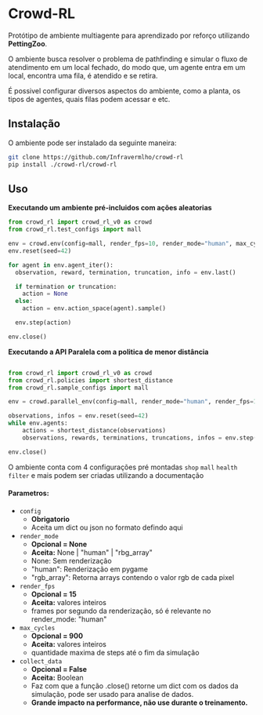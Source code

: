 # Crowd-RL
Protótipo de ambiente multiagente para aprendizado por reforço utilizando **PettingZoo**.

O ambiente busca resolver o problema de pathfinding e simular o fluxo de atendimento em um local fechado, do modo que, um agente entra em um local, encontra uma fila, é atendido e se retira.

É possivel configurar diversos aspectos do ambiente, como a planta, os tipos de agentes, quais filas podem acessar e etc.


## Instalação
O ambiente pode ser instalado da seguinte maneira:
```bash
git clone https://github.com/Infravermlho/crowd-rl
pip install ./crowd-rl/crowd-rl
```
## Uso
**Executando um ambiente pré-incluidos com ações aleatorias**
```python
from crowd_rl import crowd_rl_v0 as crowd
from crowd_rl.test_configs import mall

env = crowd.env(config=mall, render_fps=10, render_mode="human", max_cycles=900)
env.reset(seed=42)

for agent in env.agent_iter():
  observation, reward, termination, truncation, info = env.last()

  if termination or truncation:
    action = None
  else:
    action = env.action_space(agent).sample()

  env.step(action)

env.close()
```
**Executando a API Paralela com a politica de menor distância**
```python

from crowd_rl import crowd_rl_v0 as crowd
from crowd_rl.policies import shortest_distance
from crowd_rl.sample_configs import mall

env = crowd.parallel_env(config=mall, render_mode="human", render_fps=12)

observations, infos = env.reset(seed=42)
while env.agents:
    actions = shortest_distance(observations)
    observations, rewards, terminations, truncations, infos = env.step(actions)

env.close()
```
O ambiente conta com 4 configurações pré montadas `shop` `mall` `health` `filter` e mais podem ser criadas utilizando a documentação

#### Parametros:
- `config`
  - **Obrigatorio**
  - Aceita um dict ou json no formato defindo aqui
- `render_mode`
  - **Opcional = None** 
  - **Aceita:** None | "human" | "rbg_array"
  - None: Sem renderização
  - "human": Renderização em pygame 
  - "rgb_array": Retorna arrays contendo o valor rgb de cada pixel
- `render_fps`
  - **Opcional = 15**
  - **Aceita:** valores inteiros
  - frames por segundo da renderização, só é relevante no render_mode: "human"
- `max_cycles`
  - **Opcional = 900**
  - **Aceita:** valores inteiros
  - quantidade maxima de steps até o fim da simulação
- `collect_data`
  - **Opcional = False**
  - **Aceita:** Boolean
  - Faz com que a função .close() retorne um dict com os dados da simulação, pode ser usado para analise de dados.
  - **Grande impacto na performance, não use durante o treinamento.**

